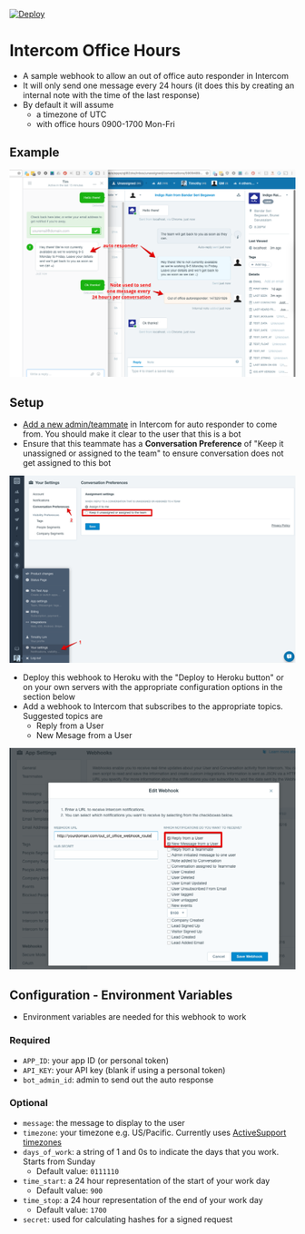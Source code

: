 [![Deploy](https://www.herokucdn.com/deploy/button.svg)](https://heroku.com/deploy)


# Intercom Office Hours

- A sample webhook to allow an out of office auto responder in Intercom
- It will only send one message every 24 hours (it does this by creating an internal note with the time of the last response)
- By default it will assume
   - a timezone of UTC
   - with office hours 0900-1700 Mon-Fri


 ## Example

 ![](/docs/autoresponder.png)


## Setup
- [Add a new admin/teammate](https://docs.intercom.io/help-and-faqs/your-team-inbox/how-do-i-add-or-delete-a-teammate) in Intercom for auto responder to come from. You should make it clear to the user that this is a bot
- Ensure that this teammate has a **Conversation Preference** of "Keep it unassigned or assigned to the team" to ensure conversation does not get assigned to this bot

![Conversation preference](docs/conversation_preferences.png)

- Deploy this webhook to Heroku with the "Deploy to Heroku button" or on your own servers with the appropriate configuration options in the section below
- Add a webhook to Intercom that subscribes to the appropriate topics. Suggested topics are
   - Reply from a User
   - New Mesage from a User

![Webhook configuration](docs/webhook.png)


## Configuration - Environment Variables
- Environment variables are needed for this webhook to work

### Required
- `APP_ID`: your app ID (or personal token)
- `API_KEY`: your API key (blank if using a personal token)
- `bot_admin_id`: admin to send out the auto response

### Optional
- `message`: the message to display to the user
- `timezone`: your timezone e.g. US/Pacific. Currently uses [ActiveSupport timezones](http://api.rubyonrails.org/classes/ActiveSupport/TimeZone.html)
- `days_of_work`: a string of 1 and 0s to indicate the days that you work. Starts from Sunday
    - Default value: `0111110`
- `time_start`: a 24 hour representation of the start of your work day
   - Default value: `900`
- `time_stop`: a 24 hour representation of the end of your work day
   - Default value: `1700`
- `secret`: used for calculating hashes for a signed request
